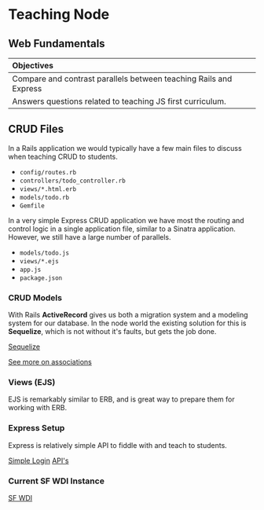 # Teaching Node
## Web Fundamentals

| Objectives |
| :--- |
| Compare and contrast parallels between teaching Rails and Express |
| Answers questions related to teaching JS first curriculum. |

## CRUD Files

In a Rails application we would typically have a few main files to discuss when teaching CRUD to students.

* `config/routes.rb`
* `controllers/todo_controller.rb`
* `views/*.html.erb`
* `models/todo.rb`
* `Gemfile`

In a very simple Express CRUD application we have most the routing and control logic in a single application file, similar to a Sinatra application. However, we still have a large number of parallels.

* `models/todo.js`
* `views/*.ejs`
* `app.js`
* `package.json`


### CRUD Models

With Rails **ActiveRecord** gives us both a migration system and a modeling system for our database. In the node world the existing solution for this is **Sequelize**, which is not without it's faults, but gets the job done.


[Sequelize](sequelize.md)

[See more on associations](https://github.com/sf-wdi-17/notes/blob/master/lectures/week-04/_1_monday/dawn/associations_with_sequelize.md)

### Views (EJS)

EJS is remarkably similar to ERB, and is great way to prepare them for working with ERB. 


### Express Setup

Express is relatively simple API to fiddle with and teach to students.

[Simple Login](https://github.com/sf-wdi-17/simple_login)
[API's](https://github.com/sf-wdi-17/inclass_api)

### Current SF WDI Instance

[SF WDI](https://github.com/sf-wdi-17/notes)






















